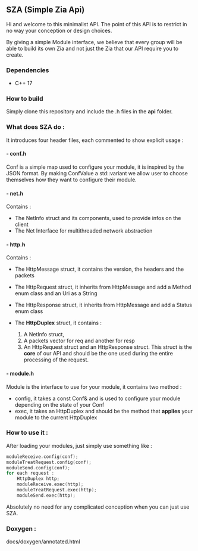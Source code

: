 ﻿## SZA (Simple Zia Api)

Hi and welcome to this minimalist API. The point of this API is to restrict in no way your conception or design choices.

By giving a simple Module interface, we believe that every group will be able to build its own Zia and not just the Zia that our API require you to create.

### Dependencies

 - C++ 17

### How to build

Simply clone this repository and include the .h files in the **api** folder.

### What does SZA do :

It introduces four header files, each commented to show explicit usage :
#### - conf.h
Conf is a simple map used to configure your module, it is inspired by the JSON format.
By making ConfValue a std::variant we allow user to choose themselves how they want to configure their module.

#### - net.h
Contains :
 - The NetInfo struct and its components, used to provide infos on the client 
 - The Net Interface for multithreaded network abstraction

#### - http.h
Contains :
 - The HttpMessage struct, it contains the version, the headers and the packets
 - The HttpRequest struct, it inherits from HttpMessage and add a Method enum class and an Uri as a String
 - The HttpResponse struct, it inherits from HttpMessage and add a Status enum class

 - The **HttpDuplex** struct, it contains :
	1. A NetInfo struct,
	2. A packets vector for req and another for resp
	3. An HttpRequest struct and an HttpResponse struct.
 This struct is the **core** of our API and should be the one used during the entire processing of the request.

#### - module.h
 Module is the interface to use for your module, it contains two method :
 - config, it takes a const Conf& and is used to configure your module depending on the state of your Conf
 - exec, it takes an HttpDuplex and should be the method that **applies** your module to the current HttpDuplex

### How to use it :

After loading your modules, just simply use something like :

```C++
moduleReceive.config(conf);
moduleTreatRequest.config(conf);
moduleSend.config(conf);
for each request :
	HttpDuplex http;
	moduleReceive.exec(http);
	moduleTreatRequest.exec(http);
	moduleSend.exec(http);
```

Absolutely no need for any complicated conception when you can just use SZA.

### Doxygen :
docs/doxygen/annotated.html
